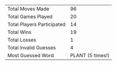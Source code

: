 |              |                |
| ---------------- | ----------------------------- |
| Total Moves Made | 96 |
| Total Games Played | 20 |
| Total Players Participated | 14 |
| Total Wins | 19 |
| Total Losses | 1 |
| Total Invalid Guesses | 4 |
| Most Guessed Word | PLANT (5 times!) |
